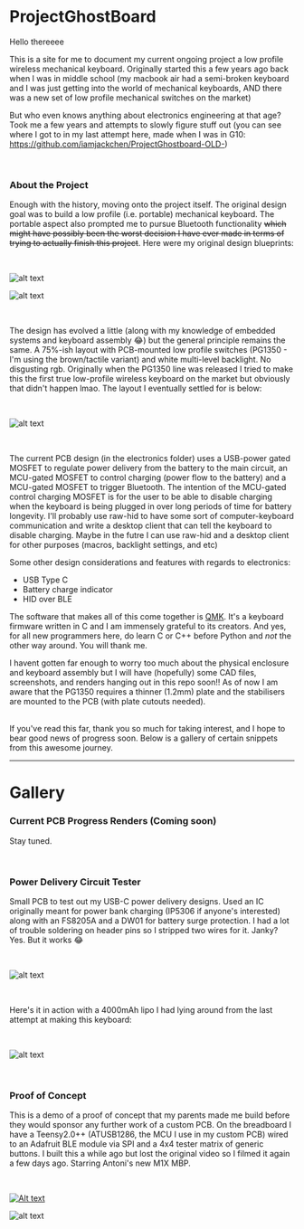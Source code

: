 # ProjectGhostBoard


Hello thereeee

This is a site for me to document my current ongoing project a low profile wireless mechanical keyboard. Originally started this a few years ago back when I was in middle school (my macbook air had a semi-broken keyboard and I was just getting into the world of mechanical keyboards, AND there was a new set of low profile mechanical switches on the market) 

But who even knows anything about electronics engineering at that age? Took me a few years and attempts to slowly figure stuff out (you can see where I got to in my last attempt here, made when I was in G10: https://github.com/iamjackchen/ProjectGhostboard-OLD-)

<br/>

### About the Project

Enough with the history, moving onto the project itself. The original design goal was to build a low profile (i.e. portable) mechanical keyboard. The portable aspect also prompted me to pursue Bluetooth functionality ~~which might have possibly been the worst decision I have ever made in terms of trying to actually finish this project~~.
Here were my original design blueprints: 

<br/>

![alt text](https://raw.githubusercontent.com/iamjackchen/ProjectGhostBoard-NEW-/main/Media/1.jpg)

![alt text](https://raw.githubusercontent.com/iamjackchen/ProjectGhostBoard-NEW-/main/Media/2.jpg)

<br/>

The design has evolved a little (along with my knowledge of embedded systems and keyboard assembly 😂) but the general principle remains the same. A 75%-ish layout with PCB-mounted low profile switches (PG1350 - I'm using the brown/tactile variant) and white multi-level backlight. No disgusting rgb. Originally when the PG1350 line was released I tried to make this the first true low-profile wireless keyboard on the market but obviously that didn't happen lmao. The layout I eventually settled for is below:

<br/>

![alt text](https://raw.githubusercontent.com/iamjackchen/ProjectGhostBoard-NEW-/main/Media/image_2022-01-12_225231.png)

<br/>

The current PCB design (in the electronics folder) uses a USB-power gated MOSFET to regulate power delivery from the battery to the main circuit, an MCU-gated MOSFET to control charging (power flow to the battery) and a MCU-gated MOSFET to trigger Bluetooth. The intention of the MCU-gated control charging MOSFET is for the user to be able to disable charging when the keyboard is being plugged in over long periods of time for battery longevity. I'll probably use raw-hid to have some sort of computer-keyboard communication and write a desktop client that can tell the keyboard to disable charging. Maybe in the futre I can use raw-hid and a desktop client for other purposes (macros, backlight settings, and etc)

Some other design considerations and features with regards to electronics:
  - USB Type C
  - Battery charge indicator
  - HID over BLE

The software that makes all of this come together is [QMK](https://github.com/qmk/qmk_firmware). It's a keyboard firmware written in C and I am immensely grateful to its creators. And yes, for all new programmers here, do learn C or C++ before Python and *not* the other way around. You will thank me.

I havent gotten far enough to worry too much about the physical enclosure and keyboard assembly but I will have (hopefully) some CAD files, screenshots, and renders hanging out in this repo soon!! As of now I am aware that the PG1350 requires a thinner (1.2mm) plate and the stabilisers are mounted to the PCB (with plate cutouts needed). 

<br/>
If you've read this far, thank you so much for taking interest, and I hope to bear good news of progress soon. Below is a gallery of certain snippets from this awesome journey. 



----

# Gallery

### Current PCB Progress Renders (Coming soon)
Stay tuned.

<br/>

### Power Delivery Circuit Tester
Small PCB to test out my USB-C power delivery designs. Used an IC originally meant for power bank charging (IP5306 if anyone's interested) along with an FS8205A and a DW01 for battery surge protection. I had a lot of trouble soldering on header pins so I stripped two wires for it. Janky? Yes. But it works 😂

<br/>

![alt text](https://raw.githubusercontent.com/iamjackchen/ProjectGhostBoard-NEW-/main/Media/PowerTester.jpg)

<br/>

Here's it in action with a 4000mAh lipo I had lying around from the last attempt at making this keyboard:

<br/>

![alt text](https://raw.githubusercontent.com/iamjackchen/ProjectGhostBoard-NEW-/main/Media/PowerTesterInAction.jpg)

<br/>

### Proof of Concept
This is a demo of a proof of concept that my parents made me build before they would sponsor any further work of a custom  PCB. On the breadboard I have a Teensy2.0++ (ATUSB1286, the MCU I use in my custom PCB) wired to an Adafruit BLE module via SPI and a 4x4 tester matrix of generic buttons. I built this a while ago but lost the original video so I filmed it again a few days ago. Starring Antoni's new M1X MBP. 

<br/>

[![Alt text](https://img.youtube.com/vi/-FnGQFiSdFY/0.jpg)](https://youtu.be/-FnGQFiSdFY)

![alt text](https://raw.githubusercontent.com/iamjackchen/ProjectGhostBoard-NEW-/main/Media/ProofOfConcept.jpg)


